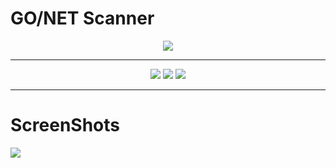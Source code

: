 # GO/NET Scanner
<div id="image" align="center">
  <img src="https://user-images.githubusercontent.com/60628803/152819380-79b7f954-faca-4363-a44b-86a5eb3a68cb.png" >
  </div>
  
 ---
 
 <div id="badges" align="center">
  <img src="https://img.shields.io/badge/%40author-luijait.es-informational">
  <img src="https://img.shields.io/github/repo-size/luijait/GONET-Scanner?label=Size">
  <img src="https://img.shields.io/github/languages/top/luijait/GONET-Scanner?label=go">
</div>


---

# ScreenShots

<img src="https://user-images.githubusercontent.com/60628803/152821931-a2678f6c-c383-4939-9040-938d5f01defd.png">




